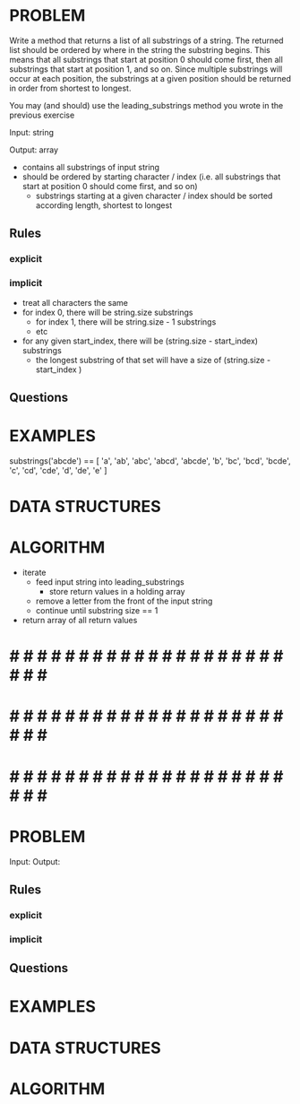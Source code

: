 # PROBLEM
Write a method that returns a list of all substrings of a string. The returned list should be ordered by where in the string the substring begins. This means that all substrings that start at position 0 should come first, then all substrings that start at position 1, and so on. Since multiple substrings will occur at each position, the substrings at a given position should be returned in order from shortest to longest.

You may (and should) use the leading_substrings method you wrote in the previous exercise

  Input: string
  
  Output: array
  - contains all substrings of input string
  - should be ordered by starting character / index (i.e. all substrings that start at position 0 should come first, and so on)
    - substrings starting at a given character / index should be sorted according length, shortest to longest

  ## Rules
  ### explicit
  
  ### implicit
  - treat all characters the same
  - for index 0, there will be string.size substrings
    - for index 1, there will be string.size - 1 substrings
    - etc
  - for any given start_index, there will be (string.size - start_index) substrings
    - the longest substring of that set will have a size of (string.size - start_index )

  ## Questions


# EXAMPLES
substrings('abcde') == [
  'a', 'ab', 'abc', 'abcd', 'abcde',
  'b', 'bc', 'bcd', 'bcde',
  'c', 'cd', 'cde',
  'd', 'de',
  'e'
]

# DATA STRUCTURES


# ALGORITHM
- iterate
  - feed input string into leading_substrings
    - store return values in a holding array
  - remove a letter from the front of the input string
  - continue until substring size == 1
- return array of all return values
  


# # # # # # # # # # # # # # # # # # # # # # # # #
# # # # # # # # # # # # # # # # # # # # # # # # #
# # # # # # # # # # # # # # # # # # # # # # # # #

# PROBLEM


  Input: 
  Output:

  ## Rules
  ### explicit
  
  ### implicit


  ## Questions


# EXAMPLES


# DATA STRUCTURES


# ALGORITHM
